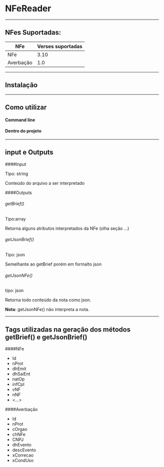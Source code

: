 # NFeReader
 ------------
## NFes Suportadas:

  NFe| Verses suportadas
------------ | -------------
NFe | 3.10
Averbação | 1.0

------------
## Instalação
------------
## Como utilizar

#### Command line

#### Dentro do projeto

------------
## input e Outputs

####Input

Tipo: string 

Conteúdo do arquivo a ser interpretado

####Outputs

###### getBrief()

Tipo:array

Retorna alguns atributos interpretados da NFe (olha seção ...)

###### getJsonBrief()

Tipo: json

Semelhante ao getBrief porém em formalto json

###### getJsonNFe()

tipo: json

Retorna todo conteúdo da nota como json. 

**Nota**: getJsonNFe() não interpreta a nota.

------------
## Tags utilizadas na geração dos métodos getBrief() e getJsonBrief()

####NFe

* Id
* nProt
* dhEmit
* dhSaiEnt
* natOp
* infCpl
* vNF
* nNF
* <...>

####Averbação

* Id
* nProt
* cOrgao
* chNFe
* CNPJ
* dhEvento
* descEvento
* xCorrecao
* xCondUso

